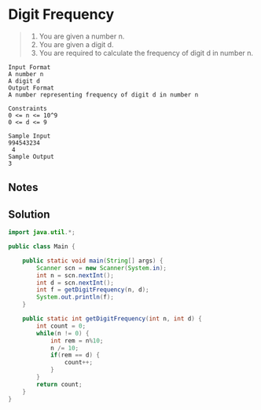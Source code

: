 # Digit Frequency

> 1. You are given a number n.
> 2. You are given a digit d.
> 3. You are required to calculate the frequency of digit d in number n.

```
Input Format
A number n
A digit d
Output Format
A number representing frequency of digit d in number n

Constraints
0 <= n <= 10^9
0 <= d <= 9
  
Sample Input
994543234
 4
Sample Output
3
```

## Notes


## Solution

```java
import java.util.*;

public class Main {

    public static void main(String[] args) {
        Scanner scn = new Scanner(System.in);
        int n = scn.nextInt();
        int d = scn.nextInt();
        int f = getDigitFrequency(n, d);
        System.out.println(f);
    }

    public static int getDigitFrequency(int n, int d) {
        int count = 0;
        while(n != 0) {
            int rem = n%10;
            n /= 10;
            if(rem == d) {
                count++;
            }
        }
        return count;
    }
}
```